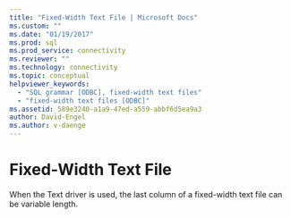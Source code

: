 ```yaml
---
title: "Fixed-Width Text File | Microsoft Docs"
ms.custom: ""
ms.date: "01/19/2017"
ms.prod: sql
ms.prod_service: connectivity
ms.reviewer: ""
ms.technology: connectivity
ms.topic: conceptual
helpviewer_keywords: 
  - "SQL grammar [ODBC], fixed-width text files"
  - "fixed-width text files [ODBC]"
ms.assetid: 589e3240-a1a9-47ed-a559-abbf6d5ea9a3
author: David-Engel
ms.author: v-daenge
---
```

# Fixed-Width Text File
When the Text driver is used, the last column of a fixed-width text file can be variable length.
